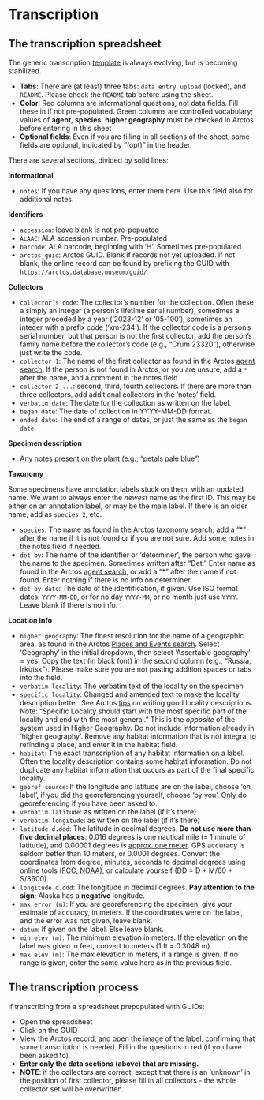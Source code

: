 # Transcription

## The transcription spreadsheet

The generic transcription [template][7] is always evolving, but is
becoming stabilized.

 * **Tabs**: There are (at least) three tabs: `data entry`, `upload`
   (locked), and `README`. Please check the `README` tab before using
   the sheet.
 * **Color**: Red columns are informational questions, not data
   fields.  Fill these in if not pre-populated. Green columns are
   controlled vocabulary; values of **agent**, **species**, **higher
   geography** must be checked in Arctos before entering in this sheet
 * **Optional fields**: Even if you are filling in all sections of the
   sheet, some fields are optional, indicated by “(opt)” in the header.
   
There are several sections, divided by solid lines:

**Informational**

 * `notes`: If you have any questions, enter them here. Use this field
   also for additional notes.

**Identifiers**

 * `accession`: leave blank is not pre-popuated
 * `ALAAC`: ALA accession number. Pre-populated
 * `barcode`: ALA barcode, beginning with ‘H’. Sometimes pre-populated
 * `arctos_guid`: Arctos GUID. Blank if records not yet uploaded. If
   not blank, the online record can be found by prefixing the GUID with
   `https://arctos.database.museum/guid/`
 
**Collectors**

 * `collector’s code`: The collector’s number for the
   collection. Often these a simply an integer (a person’s lifetime
   serial number), sometimes a integer preceded by a year (‘2023-12’
   or ‘05-100’), sometimes an integer with a prefix code
   (‘xm-234’). If the collector code is a person’s serial number, but
   that person is not the first collector, add the person’s family
   name before the collector’s code (e.g., “Crum 23320”), otherwise
   just write the code.
 * `collector 1`: The name of the first collector as found in the
   Arctos [agent search][2]. If the person is not found in Arctos, or
   you are unsure, add a `*` after the name, and a comment in the notes
   field
 * `collector 2 ...`: second, third, fourth collectors. If there are
   more than three collectors, add additional collectors in the
   ‘notes’ field.
 * `verbatim date`: The date for the collection as written on the label.
 * `began date`: The date of collection in YYYY-MM-DD format. 
 * `ended date`: The end of a range of dates, or just the same as the
   `began date`.

**Specimen description**

 * Any notes present on the plant (e.g., “petals pale blue”)
 
**Taxonomy**

Some specimens have annotation labels stuck on them, with an updated
name. We want to always enter the _newest_ name as the first ID. This
may be either on an annotation label, or may be the main label. If
there is an older name, add as `species 2`, etc.

 * `species`: The name as found in the Arctos [taxonomy search][1];
   add a “*” after the name if it is not found or if you are not
   sure. Add some notes in the notes field if needed.
 * `det by`: The name of the identifier or ‘determiner’, the person
   who gave the name to the specimen. Sometimes written after “Det.”
   Enter name as found in the Arctos [agent search][2], or add a “*”
   after the name if not found.  Enter nothing if there is no info on
   determiner.
 * `det by date`: The date of the identification, if given. Use ISO
   format dates: `YYYY-MM-DD`, or for no day `YYYY-MM`, or no month
   just use `YYYY`. Leave blank if there is no info.

**Location info**

 * `higher geography`: The finest resolution for the name of a
   geographic area, as found in the Arctos
   [Places and Events search][3]. Select ‘Geography’ in the initial
   dropdown, then select ‘Assertable geography’ = yes. Copy the text
   (in black font) in the second column (e.g., “Russia,
   Irkutsk”). Please make sure you are not pasting addition spaces or
   tabs into the field.
 * `verbatim locality`: The verbatim text of the locality on the specimen
 * `specific locality`: Changed and amended text to make the locality
   description better. See Arctos [tips][3] on writing good locality
   descriptions. Note: “Specific Locality should start with the most
   specific part of the locality and end with the most general.” This
   is the _opposite_ of the system used in Higher Geography.  Do not
   include information already in ‘higher geography’. Remove any
   habitat information that is not integral to refinding a place, and
   enter it in the habitat field.
 * `habitat`: The exact transcription of any habitat information on a
   label. Often the locality description contains some habitat
   information. Do not duplicate any habitat information that occurs
   as part of the final specific locality.
 * `georef source`: If the longitude and latitude are on the label,
   choose ‘on label’, if you did the georeferencing yourself, choose
   ‘by you’.  Only do georeferencing if you have been asked to.
 * `verbatim latitude`: as written on the label (if it’s there)
 * `verbatim longitude`: as written on the label (if it’s there)
 * `latitude d.ddd`: The latitude in decimal degrees.  **Do not use
   more than five decimal places**: 0.016 degrees is one nautical mile
   (= 1 minute of latitude), and 0.00001 degrees is
   [approx. one meter][6]. GPS accuracy is seldom better than 10
   meters, or 0.0001 degrees.  Convert the coordinates from degree,
   minutes, seconds to decimal degrees using online tools ([FCC][4],
   [NOAA][5]), or calculate yourself (DD = D + M/60 + S/3600).
 * `longitude d.ddd`: The longitude in decimal degrees.  **Pay attention
   to the sign**; Alaska has a **negative** longitude.
 * `max error (m)`: If you are georeferencing the specimen, give your
   estimate of accuracy, in meters. If the coordinates were on the
   label, and the error was not given, leave blank.
 * `datum`: If given on the label. Else leave blank.
 * `min elev (m)`: The minimum elevation in meters. If the elevation
   on the label was given in feet, convert to meters (1 ft = 0.3048
   m).
 * `max elev (m)`: The max elevation in meters, if a range is
   given. If no range is given, enter the same value here as in the
   previous field.

## The transcription process

If transcribing from a spreadsheet prepopulated with GUIDs:

 * Open the spreadsheet
 * Click on the GUID
 * View the Arctos record, and open the image of the label, confirming
   that some transcription is needed. Fill in the questions in red (if
   you have been asked to).
 * **Enter only the data sections (above) that are missing.**
 * **NOTE**: if the collectors are correct, except that there is an
   ‘unknown’ in the position of first collector, please fill in all
   collectors - the whole collector set will be overwritten.

[1]: https://arctos.database.museum/taxonomy.cfm
[2]: https://arctos.database.museum/agent.cfm
[3]: https://handbook.arctosdb.org/documentation/locality.html
[4]: https://www.fcc.gov/media/radio/dms-decimal
[5]: https://www.ngs.noaa.gov/NCAT/
[6]: https://www.usna.edu/Users/oceano/pguth/md_help/html/approx_equivalents.htm
[7]: https://docs.google.com/spreadsheets/d/1MWvX5YVTP7Uyavd35PcVIzTqjYq7YyJa7QK8D6sSzwU
